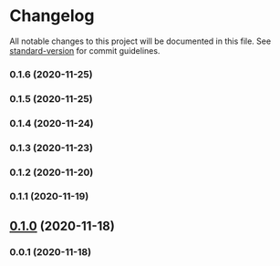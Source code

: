 # Changelog

All notable changes to this project will be documented in this file. See [standard-version](https://github.com/conventional-changelog/standard-version) for commit guidelines.

### 0.1.6 (2020-11-25)

### 0.1.5 (2020-11-25)

### 0.1.4 (2020-11-24)

### 0.1.3 (2020-11-23)

### 0.1.2 (2020-11-20)

### 0.1.1 (2020-11-19)

## [0.1.0](https://github.com/pahudnet/cdk-foo/compare/v0.0.1...v0.1.0) (2020-11-18)

### 0.0.1 (2020-11-18)
